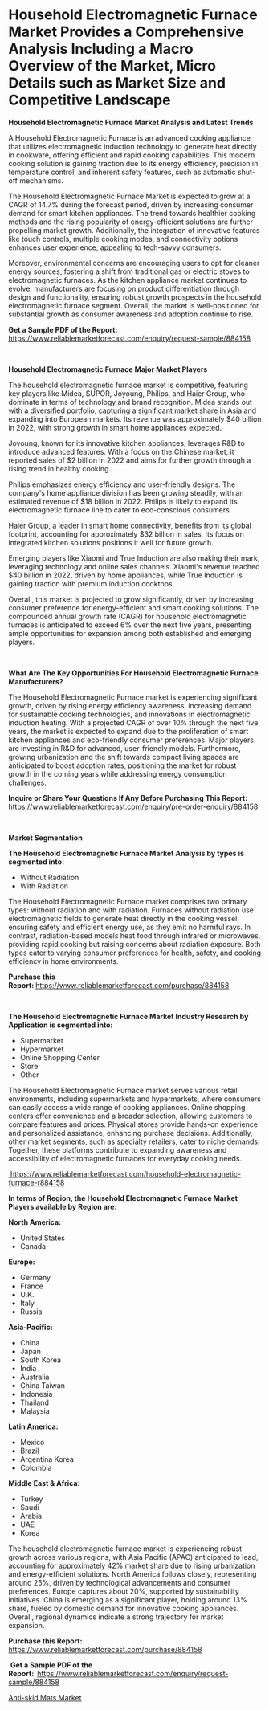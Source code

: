 <p><h1>Household Electromagnetic Furnace Market Provides a Comprehensive Analysis Including a Macro Overview of the Market, Micro Details such as Market Size and Competitive Landscape</h1></p><p><strong>Household Electromagnetic Furnace Market Analysis and Latest Trends</strong></p>
<p><p>A Household Electromagnetic Furnace is an advanced cooking appliance that utilizes electromagnetic induction technology to generate heat directly in cookware, offering efficient and rapid cooking capabilities. This modern cooking solution is gaining traction due to its energy efficiency, precision in temperature control, and inherent safety features, such as automatic shut-off mechanisms.</p><p>The Household Electromagnetic Furnace Market is expected to grow at a CAGR of 14.7% during the forecast period, driven by increasing consumer demand for smart kitchen appliances. The trend towards healthier cooking methods and the rising popularity of energy-efficient solutions are further propelling market growth. Additionally, the integration of innovative features like touch controls, multiple cooking modes, and connectivity options enhances user experience, appealing to tech-savvy consumers.</p><p>Moreover, environmental concerns are encouraging users to opt for cleaner energy sources, fostering a shift from traditional gas or electric stoves to electromagnetic furnaces. As the kitchen appliance market continues to evolve, manufacturers are focusing on product differentiation through design and functionality, ensuring robust growth prospects in the household electromagnetic furnace segment. Overall, the market is well-positioned for substantial growth as consumer awareness and adoption continue to rise.</p></p>
<p><strong>Get a Sample PDF of the Report:&nbsp;</strong> <a href="https://www.reliablemarketforecast.com/enquiry/request-sample/884158?utm_campaign=3527&utm_medium=2&utm_source=Github&utm_content=ia&utm_term=05042025&utm_id=household-electromagnetic-furnace">https://www.reliablemarketforecast.com/enquiry/request-sample/884158</a></p>
<p>&nbsp;</p>
<p><strong>Household Electromagnetic Furnace Major Market Players</strong></p>
<p><p>The household electromagnetic furnace market is competitive, featuring key players like Midea, SUPOR, Joyoung, Philips, and Haier Group, who dominate in terms of technology and brand recognition. Midea stands out with a diversified portfolio, capturing a significant market share in Asia and expanding into European markets. Its revenue was approximately $40 billion in 2022, with strong growth in smart home appliances expected.</p><p>Joyoung, known for its innovative kitchen appliances, leverages R&D to introduce advanced features. With a focus on the Chinese market, it reported sales of $2 billion in 2022 and aims for further growth through a rising trend in healthy cooking.</p><p>Philips emphasizes energy efficiency and user-friendly designs. The company's home appliance division has been growing steadily, with an estimated revenue of $18 billion in 2022. Philips is likely to expand its electromagnetic furnace line to cater to eco-conscious consumers.</p><p>Haier Group, a leader in smart home connectivity, benefits from its global footprint, accounting for approximately $32 billion in sales. Its focus on integrated kitchen solutions positions it well for future growth.</p><p>Emerging players like Xiaomi and True Induction are also making their mark, leveraging technology and online sales channels. Xiaomi's revenue reached $40 billion in 2022, driven by home appliances, while True Induction is gaining traction with premium induction cooktops.</p><p>Overall, this market is projected to grow significantly, driven by increasing consumer preference for energy-efficient and smart cooking solutions. The compounded annual growth rate (CAGR) for household electromagnetic furnaces is anticipated to exceed 6% over the next five years, presenting ample opportunities for expansion among both established and emerging players.</p></p>
<p>&nbsp;</p>
<p><strong>What Are The Key Opportunities For Household Electromagnetic Furnace Manufacturers?</strong></p>
<p><p>The Household Electromagnetic Furnace market is experiencing significant growth, driven by rising energy efficiency awareness, increasing demand for sustainable cooking technologies, and innovations in electromagnetic induction heating. With a projected CAGR of over 10% through the next five years, the market is expected to expand due to the proliferation of smart kitchen appliances and eco-friendly consumer preferences. Major players are investing in R&D for advanced, user-friendly models. Furthermore, growing urbanization and the shift towards compact living spaces are anticipated to boost adoption rates, positioning the market for robust growth in the coming years while addressing energy consumption challenges.</p></p>
<p><strong>Inquire or Share Your Questions If Any Before Purchasing This Report:</strong> <a href="https://www.reliablemarketforecast.com/enquiry/pre-order-enquiry/884158?utm_campaign=3527&utm_medium=2&utm_source=Github&utm_content=ia&utm_term=05042025&utm_id=household-electromagnetic-furnace">https://www.reliablemarketforecast.com/enquiry/pre-order-enquiry/884158</a></p>
<p>&nbsp;</p>
<p><strong>Market Segmentation</strong></p>
<p><strong>The Household Electromagnetic Furnace Market Analysis by types is segmented into:</strong></p>
<p><ul><li>Without Radiation</li><li>With Radiation</li></ul></p>
<p><p>The Household Electromagnetic Furnace market comprises two primary types: without radiation and with radiation. Furnaces without radiation use electromagnetic fields to generate heat directly in the cooking vessel, ensuring safety and efficient energy use, as they emit no harmful rays. In contrast, radiation-based models heat food through infrared or microwaves, providing rapid cooking but raising concerns about radiation exposure. Both types cater to varying consumer preferences for health, safety, and cooking efficiency in home environments.</p></p>
<p><strong>Purchase this Report:&nbsp;</strong><a href="https://www.reliablemarketforecast.com/purchase/884158?utm_campaign=3527&utm_medium=2&utm_source=Github&utm_content=ia&utm_term=05042025&utm_id=household-electromagnetic-furnace">https://www.reliablemarketforecast.com/purchase/884158</a></p>
<p>&nbsp;</p>
<p><strong>The Household Electromagnetic Furnace Market Industry Research by Application is segmented into:</strong></p>
<p><ul><li>Supermarket</li><li>Hypermarket</li><li>Online Shopping Center</li><li>Store</li><li>Other</li></ul></p>
<p><p>The Household Electromagnetic Furnace market serves various retail environments, including supermarkets and hypermarkets, where consumers can easily access a wide range of cooking appliances. Online shopping centers offer convenience and a broader selection, allowing customers to compare features and prices. Physical stores provide hands-on experience and personalized assistance, enhancing purchase decisions. Additionally, other market segments, such as specialty retailers, cater to niche demands. Together, these platforms contribute to expanding awareness and accessibility of electromagnetic furnaces for everyday cooking needs.</p></p>
<p><a href="https://www.reliablemarketforecast.com/household-electromagnetic-furnace-r884158?utm_campaign=3527&utm_medium=2&utm_source=Github&utm_content=ia&utm_term=05042025&utm_id=household-electromagnetic-furnace">&nbsp;https://www.reliablemarketforecast.com/household-electromagnetic-furnace-r884158</a></p>
<p><strong>In terms of Region, the Household Electromagnetic Furnace Market Players available by Region are:</strong></p>
<p>
    <p> <strong> North America: </strong>
        <ul>
            <li>United States</li>
            <li>Canada</li>
        </ul>
        </p> 
    <p> <strong> Europe: </strong>
        <ul>
            <li>Germany</li>
            <li>France</li>
            <li>U.K.</li>
            <li>Italy</li>
            <li>Russia</li>
        </ul>
        </p> 
    <p> <strong> Asia-Pacific: </strong>
        <ul>
            <li>China</li>
            <li>Japan</li>
            <li>South Korea</li>
            <li>India</li>
            <li>Australia</li>
            <li>China Taiwan</li>
            <li>Indonesia</li>
            <li>Thailand</li>
            <li>Malaysia</li>
        </ul>
        </p> 
    <p> <strong> Latin America: </strong>
        <ul>
            <li>Mexico</li>
            <li>Brazil</li>
            <li>Argentina Korea</li>
            <li>Colombia</li>
        </ul>
        </p> 
    <p> <strong> Middle East & Africa: </strong>
        <ul>
            <li>Turkey</li>
            <li>Saudi</li>
            <li>Arabia</li>
            <li>UAE</li>
            <li>Korea</li>
        </ul>
    </p>
    </p>
<p><p>The household electromagnetic furnace market is experiencing robust growth across various regions, with Asia Pacific (APAC) anticipated to lead, accounting for approximately 42% market share due to rising urbanization and energy-efficient solutions. North America follows closely, representing around 25%, driven by technological advancements and consumer preferences. Europe captures about 20%, supported by sustainability initiatives. China is emerging as a significant player, holding around 13% share, fueled by domestic demand for innovative cooking appliances. Overall, regional dynamics indicate a strong trajectory for market expansion.</p></p>
<p><strong>Purchase this Report: </strong><a href="https://www.reliablemarketforecast.com/purchase/884158?utm_campaign=3527&utm_medium=2&utm_source=Github&utm_content=ia&utm_term=05042025&utm_id=household-electromagnetic-furnace">https://www.reliablemarketforecast.com/purchase/884158</a></p>
<p>&nbsp;<strong>Get a Sample PDF of the Report:&nbsp;&nbsp;</strong><a href="https://www.reliablemarketforecast.com/enquiry/request-sample/884158?utm_campaign=3527&utm_medium=2&utm_source=Github&utm_content=ia&utm_term=05042025&utm_id=household-electromagnetic-furnace">https://www.reliablemarketforecast.com/enquiry/request-sample/884158</a></p>
<p><strong></strong></p>
<p><p><a href="https://github.com/hamremunazm4/Market-Research-Report-List-1/blob/main/anti-skid-mats-market.md?utm_campaign=3527&utm_medium=2&utm_source=Github&utm_content=ia&utm_term=05042025&utm_id=household-electromagnetic-furnace">Anti-skid Mats Market</a></p></p>